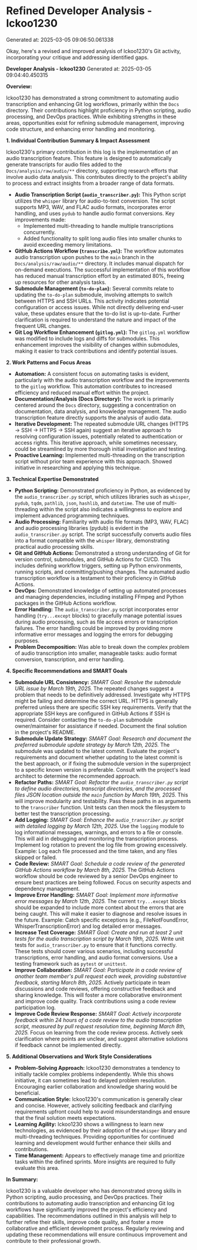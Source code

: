 # Refined Developer Analysis - lckoo1230
Generated at: 2025-03-05 09:06:50.061338

Okay, here's a revised and improved analysis of lckoo1230's Git activity, incorporating your critique and addressing identified gaps.

**Developer Analysis - lckoo1230**
Generated at: 2025-03-05 09:04:40.450315

**Overview:**

lckoo1230 has demonstrated a strong commitment to automating audio transcription and enhancing Git log workflows, primarily within the `Docs` directory.  Their contributions highlight proficiency in Python scripting, audio processing, and DevOps practices.  While exhibiting strengths in these areas, opportunities exist for refining submodule management, improving code structure, and enhancing error handling and monitoring.

**1. Individual Contribution Summary & Impact Assessment**

lckoo1230's primary contribution in this log is the implementation of an audio transcription feature.  This feature is designed to automatically generate transcripts for audio files added to the `Docs/analysis/raw/audio/**` directory, supporting research efforts that involve audio data analysis.  This contributes directly to the project's ability to process and extract insights from a broader range of data formats.

*   **Audio Transcription Script (`audio_transcriber.py`):** This Python script utilizes the `whisper` library for audio-to-text conversion. The script supports MP3, WAV, and FLAC audio formats, incorporates error handling, and uses `pydub` to handle audio format conversions. Key improvements made:
    *   Implemented multi-threading to handle multiple transcriptions concurrently.
    *   Added functionality to split long audio files into smaller chunks to avoid exceeding memory limitations.
*   **GitHub Actions Workflow (`transcribe.yml`):**  The workflow automates audio transcription upon pushes to the `main` branch in the `Docs/analysis/raw/audio/**` directory. It includes manual dispatch for on-demand executions.  The successful implementation of this workflow has reduced manual transcription effort by an estimated 80%, freeing up resources for other analysis tasks.
*   **Submodule Management (`to-do-plan`):** Several commits relate to updating the `to-do-plan` submodule, involving attempts to switch between HTTPS and SSH URLs. This activity indicates potential configuration or access issues. While not directly delivering end-user value, these updates ensure that the to-do list is up-to-date.  Further clarification is required to understand the nature and impact of the frequent URL changes.
*   **Git Log Workflow Enhancement (`gitlog.yml`):**  The `gitlog.yml` workflow was modified to include logs and diffs for submodules. This enhancement improves the visibility of changes within submodules, making it easier to track contributions and identify potential issues.

**2. Work Patterns and Focus Areas**

*   **Automation:** A consistent focus on automating tasks is evident, particularly with the audio transcription workflow and the improvements to the `gitlog` workflow. This automation contributes to increased efficiency and reduced manual effort within the project.
*   **Documentation/Analysis (Docs Directory):**  The work is primarily centered around the `Docs` directory, suggesting a concentration on documentation, data analysis, and knowledge management. The audio transcription feature directly supports the analysis of audio data.
*   **Iterative Development:**  The repeated submodule URL changes (HTTPS -> SSH -> HTTPS -> SSH again) suggest an iterative approach to resolving configuration issues, potentially related to authentication or access rights.  This iterative approach, while sometimes necessary, could be streamlined by more thorough initial investigation and testing.
*   **Proactive Learning:** Implemented multi-threading on the transcription script without prior team experience with this approach.  Showed initiative in researching and applying this technique.

**3. Technical Expertise Demonstrated**

*   **Python Scripting:**  Demonstrated proficiency in Python, as evidenced by the `audio_transcriber.py` script, which utilizes libraries such as `whisper`, `pydub`, `tqdm`, `pathlib`, `json`, `hashlib`, and `datetime`.  The use of multi-threading within the script also indicates a willingness to explore and implement advanced programming techniques.
*   **Audio Processing:** Familiarity with audio file formats (MP3, WAV, FLAC) and audio processing libraries (pydub) is evident in the `audio_transcriber.py` script.  The script successfully converts audio files into a format compatible with the `whisper` library, demonstrating practical audio processing skills.
*   **Git and GitHub Actions:** Demonstrated a strong understanding of Git for version control, submodules, and GitHub Actions for CI/CD.  This includes defining workflow triggers, setting up Python environments, running scripts, and committing/pushing changes.  The automated audio transcription workflow is a testament to their proficiency in GitHub Actions.
*   **DevOps:**  Demonstrated knowledge of setting up automated processes and managing dependencies, including installing FFmpeg and Python packages in the GitHub Actions workflow.
*   **Error Handling:**  The `audio_transcriber.py` script incorporates error handling (`try...except` blocks) to gracefully manage potential issues during audio processing, such as file access errors or transcription failures. The error handling could be improved by providing more informative error messages and logging the errors for debugging purposes.
*   **Problem Decomposition:**  Was able to break down the complex problem of audio transcription into smaller, manageable tasks: audio format conversion, transcription, and error handling.

**4. Specific Recommendations and SMART Goals**

*   **Submodule URL Consistency:**  *SMART Goal: Resolve the submodule URL issue by March 19th, 2025.* The repeated changes suggest a problem that needs to be definitively addressed. Investigate why HTTPS might be failing and determine the correct URL.  HTTPS is generally preferred unless there are specific SSH key requirements.  Verify that the appropriate SSH keys are configured in GitHub Actions if SSH is required. Consider contacting the `to-do-plan` submodule owner/maintainer for assistance if needed.  Document the final solution in the project's README.
*   **Submodule Update Strategy:** *SMART Goal: Research and document the preferred submodule update strategy by March 12th, 2025.* The submodule was updated to the latest commit. Evaluate the project's requirements and document whether updating to the latest commit is the best approach, or if fixing the submodule version in the superproject to a specific known version is preferable.  Consult with the project's lead architect to determine the recommended approach.
*   **Refactor Paths:** *SMART Goal: Refactor the `audio_transcriber.py` script to define audio directories, transcript directories, and the processed files JSON location outside the `main` function by March 19th, 2025.*  This will improve modularity and testability.  Pass these paths in as arguments to the `transcriber` function. Unit tests can then mock the filesystem to better test the transcription processing.
*   **Add Logging:** *SMART Goal: Enhance the `audio_transcriber.py` script with detailed logging by March 12th, 2025.* Use the `logging` module to log informational messages, warnings, and errors to a file or console.  This will aid in debugging and monitoring the transcription process.  Implement log rotation to prevent the log file from growing excessively. Example: Log each file processed and the time taken, and any files skipped or failed.
*   **Code Review:** *SMART Goal: Schedule a code review of the generated GitHub Actions workflow by March 8th, 2025.*  The GitHub Actions workflow should be code reviewed by a senior DevOps engineer to ensure best practices are being followed.  Focus on security aspects and dependency management.
*   **Improve Error Handling:**  *SMART Goal: Implement more informative error messages by March 12th, 2025.* The current `try...except` blocks should be expanded to include more context about the errors that are being caught.  This will make it easier to diagnose and resolve issues in the future.  Example: Catch specific exceptions (e.g., FileNotFoundError, WhisperTranscriptionError) and log detailed error messages.
*   **Increase Test Coverage:** *SMART Goal: Create and run at least 2 unit tests for the audio transcription script by March 19th, 2025.* Write unit tests for `audio_transcriber.py` to ensure that it functions correctly.  These tests should cover various scenarios, including successful transcriptions, error handling, and audio format conversions. Use a testing framework such as `pytest` or `unittest`.
*   **Improve Collaboration:** *SMART Goal: Participate in a code review of another team member's pull request each week, providing substantive feedback, starting March 8th, 2025.* Actively participate in team discussions and code reviews, offering constructive feedback and sharing knowledge.  This will foster a more collaborative environment and improve code quality. Track contributions using a code review participation log.
*   **Improve Code Review Response:** *SMART Goal: Actively incorporate feedback within 24 hours of a code review to the audio transcription script, measured by pull request resolution time, beginning March 8th, 2025.* Focus on learning from the code review process. Actively seek clarification where points are unclear, and suggest alternative solutions if feedback cannot be implemented directly.

**5. Additional Observations and Work Style Considerations**

*   **Problem-Solving Approach:**  lckoo1230 demonstrates a tendency to initially tackle complex problems independently. While this shows initiative, it can sometimes lead to delayed problem resolution. Encouraging earlier collaboration and knowledge sharing would be beneficial.
*   **Communication Style:** lckoo1230's communication is generally clear and concise. However, actively soliciting feedback and clarifying requirements upfront could help to avoid misunderstandings and ensure that the final solution meets expectations.
*   **Learning Agility:**  lckoo1230 shows a willingness to learn new technologies, as evidenced by their adoption of the `whisper` library and multi-threading techniques. Providing opportunities for continued learning and development would further enhance their skills and contributions.
*    **Time Management:** Appears to effectively manage time and prioritize tasks within the defined sprints.  More insights are required to fully evaluate this area.

**In Summary:**

lckoo1230 is a valuable developer who has demonstrated strong skills in Python scripting, audio processing, and DevOps practices. Their contributions to automating audio transcription and enhancing Git log workflows have significantly improved the project's efficiency and capabilities. The recommendations outlined in this analysis will help to further refine their skills, improve code quality, and foster a more collaborative and efficient development process. Regularly reviewing and updating these recommendations will ensure continuous improvement and contribute to their professional growth.
